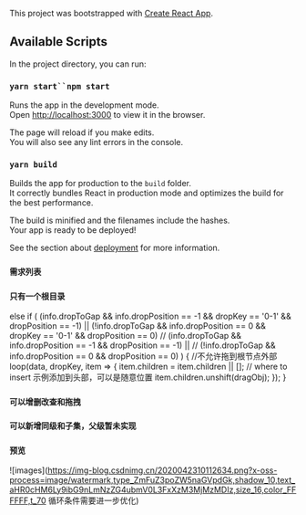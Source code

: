This project was bootstrapped with [Create React App](https://github.com/facebook/create-react-app).

## Available Scripts

In the project directory, you can run:

### `yarn start``npm start`

Runs the app in the development mode.<br />
Open [http://localhost:3000](http://localhost:3000) to view it in the browser.

The page will reload if you make edits.<br />
You will also see any lint errors in the console.

### `yarn build`

Builds the app for production to the `build` folder.<br />
It correctly bundles React in production mode and optimizes the build for the best performance.

The build is minified and the filenames include the hashes.<br />
Your app is ready to be deployed!

See the section about [deployment](https://facebook.github.io/create-react-app/docs/deployment) for more information.

### `需求列表`

### `只有一个根目录`
else if (
      (info.dropToGap && info.dropPosition == -1 && dropKey == '0-1' && dropPosition == -1) ||
      (!info.dropToGap && info.dropPosition == 0 && dropKey == '0-1' && dropPosition == 0)
      // (info.dropToGap && info.dropPosition == -1  && dropPosition == -1) ||
      // (!info.dropToGap && info.dropPosition == 0  && dropPosition == 0)
    ) {
      //不允许拖到根节点外部
      loop(data, dropKey, item => {
        item.children = item.children || [];
        // where to insert 示例添加到头部，可以是随意位置
        item.children.unshift(dragObj);
      });
    }
### `可以增删改查和拖拽`
### `可以新增同级和子集，父级暂未实现`
### `预览`
![images](https://img-blog.csdnimg.cn/2020042310112634.png?x-oss-process=image/watermark,type_ZmFuZ3poZW5naGVpdGk,shadow_10,text_aHR0cHM6Ly9ibG9nLmNzZG4ubmV0L3FxXzM3MjMzMDIz,size_16,color_FFFFFF,t_70
 循环条件需要进一步优化)



